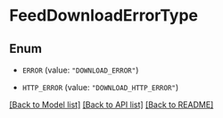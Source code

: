 # FeedDownloadErrorType

## Enum


* `ERROR` (value: `"DOWNLOAD_ERROR"`)

* `HTTP_ERROR` (value: `"DOWNLOAD_HTTP_ERROR"`)


[[Back to Model list]](../README.md#documentation-for-models) [[Back to API list]](../README.md#documentation-for-api-endpoints) [[Back to README]](../README.md)


